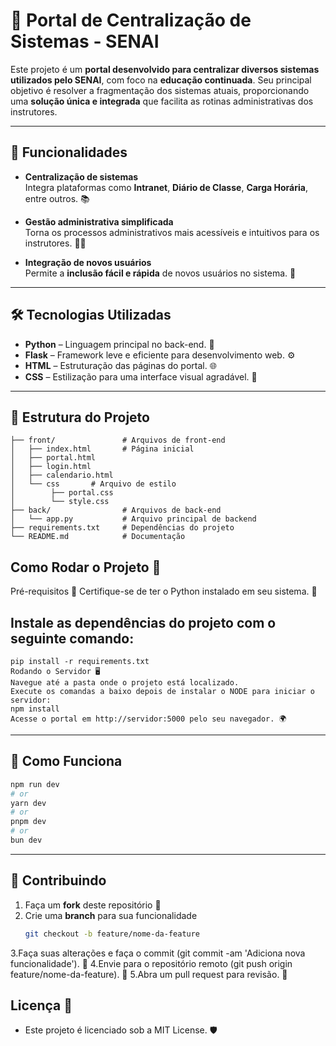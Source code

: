 # 🚀 Portal de Centralização de Sistemas - SENAI

Este projeto é um **portal desenvolvido para centralizar diversos sistemas utilizados pelo SENAI**, com foco na **educação continuada**. Seu principal objetivo é resolver a fragmentação dos sistemas atuais, proporcionando uma **solução única e integrada** que facilita as rotinas administrativas dos instrutores.

---

## 🌟 Funcionalidades

- **Centralização de sistemas**  
  Integra plataformas como **Intranet**, **Diário de Classe**, **Carga Horária**, entre outros. 📚

- **Gestão administrativa simplificada**  
  Torna os processos administrativos mais acessíveis e intuitivos para os instrutores. 🧑‍🏫

- **Integração de novos usuários**  
  Permite a **inclusão fácil e rápida** de novos usuários no sistema. 👥

---

## 🛠️ Tecnologias Utilizadas

- **Python** – Linguagem principal no back-end. 🐍  
- **Flask** – Framework leve e eficiente para desenvolvimento web. ⚙️  
- **HTML** – Estruturação das páginas do portal. 🌐  
- **CSS** – Estilização para uma interface visual agradável. 🎨

---

## 📁 Estrutura do Projeto

```
├── front/               # Arquivos de front-end
│   ├── index.html       # Página inicial
│   ├── portal.html
│   ├── login.html
│   ├── calendario.html           
│   └── css       # Arquivo de estilo
│        ├── portal.css
│        └── style.css 
├── back/                # Arquivos de back-end
│   └── app.py           # Arquivo principal de backend
├── requirements.txt     # Dependências do projeto
└── README.md            # Documentação
```
## Como Rodar o Projeto 🚗
Pré-requisitos 🔧
Certifique-se de ter o Python instalado em seu sistema. 🐍

## Instale as dependências do projeto com o seguinte comando:
```
pip install -r requirements.txt
Rodando o Servidor 🖥️
Navegue até a pasta onde o projeto está localizado.
Execute os comandas a baixo depois de instalar o NODE para iniciar o servidor:
npm install
Acesse o portal em http://servidor:5000 pelo seu navegador. 🌍
```
---

## 🔄 Como Funciona

```bash
npm run dev
# or
yarn dev
# or
pnpm dev
# or
bun dev
```

---

## 🤝 Contribuindo

1. Faça um **fork** deste repositório 🍴  
2. Crie uma **branch** para sua funcionalidade  
   ```bash
   git checkout -b feature/nome-da-feature
   ```
3.Faça suas alterações e faça o commit (git commit -am 'Adiciona nova funcionalidade'). 📝
4.Envie para o repositório remoto (git push origin feature/nome-da-feature). 🚀
5.Abra um pull request para revisão. 🔄

## Licença 📜
- Este projeto é licenciado sob a MIT License. 🛡️
